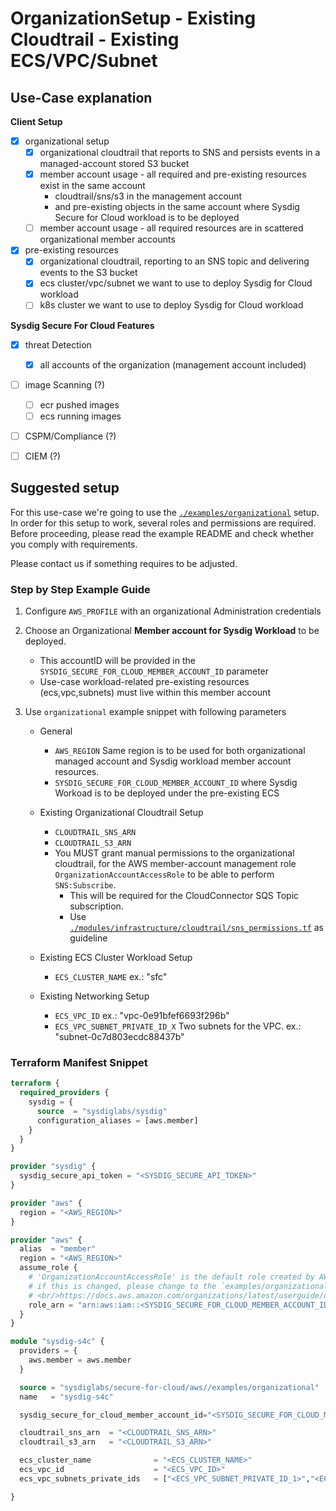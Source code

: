 # OrganizationSetup - Existing Cloudtrail - Existing ECS/VPC/Subnet

## Use-Case explanation

**Client Setup**

- [X] organizational setup
  - [X] organizational cloudtrail that reports to SNS and persists events in a managed-account stored S3 bucket
  - [X] member account usage - all required and pre-existing resources exist in the same account
    - cloudtrail/sns/s3 in the management account
    - and pre-existing objects in the same account where Sysdig Secure for Cloud workload is to be deployed
  - [ ] member account usage - all required resources are in scattered organizational member accounts
- [X] pre-existing resources
  - [X] organizational cloudtrail, reporting to an SNS topic and delivering events to the S3 bucket
  - [X] ecs cluster/vpc/subnet we want to use to deploy Sysdig for Cloud workload
  - [ ] k8s cluster we want to use to deploy Sysdig for Cloud workload

**Sysdig Secure For Cloud Features**

- [X] threat Detection
  - [X] all accounts of the organization (management account included)
- [ ] image Scanning (?)
  - [ ] ecr pushed images
  - [ ] ecs running images
- [ ] CSPM/Compliance (?)
- [ ] CIEM (?)




## Suggested setup

For this use-case we're going to use the [`./examples/organizational`](../../examples/organizational/README.md) setup.
In order for this setup to work, several roles and permissions are required.
Before proceeding, please read the example README and check whether you comply with requirements.

Please contact us if something requires to be adjusted.


### Step by Step Example Guide

<!--
manual testing pre-requirements

0.1 Cloudtrail must exist. To be deployed on a separated terraform state

```
# AWS_PROFILE must point to organizatinal management account
provider "aws" {
	region = "eu-west-3"
}

module "utils_cloudtrail" {
  source = "../../../modules/infrastructure/cloudtrail"
  name   = "cloudtrail-test"

  is_organizational=true
  organizational_config = {
    sysdig_secure_for_cloud_member_account_id = "42******61"
    organizational_role_per_account  = "OrganizationAccountAccessRole"
  }
}
```

0.2. ECS/VPC/Subnet must exist. To be deployed on a separated terraform state

```
# AWS_PROFILE must point to org member account where workload is to be deployed
provider "aws" {
region = "eu-west-3"
}

module "utils_ecs-vpc" {
  source = "../../modules/infrastructure/ecs-vpc"
}
```
-->

1. Configure `AWS_PROFILE` with an organizational Administration credentials

2. Choose an Organizational **Member account for Sysdig Workload** to be deployed.
   - This accountID will be provided in the `SYSDIG_SECURE_FOR_CLOUD_MEMBER_ACCOUNT_ID` parameter
   - Use-case workload-related pre-existing resources (ecs,vpc,subnets) must live within this member account

3. Use `organizational` example snippet with following parameters

   - General
     - `AWS_REGION` Same region is to be used for both organizational managed account and Sysdig workload member account resources.
     - `SYSDIG_SECURE_FOR_CLOUD_MEMBER_ACCOUNT_ID` where Sysdig Workoad is to be deployed under the pre-existing ECS

   - Existing Organizational Cloudtrail Setup
     - `CLOUDTRAIL_SNS_ARN`
     - `CLOUDTRAIL_S3_ARN`
     - You MUST grant manual permissions to the organizational cloudtrail, for the AWS member-account management role `OrganizationAccountAccessRole` to be able to perform `SNS:Subscribe`.
       - This will be required for the CloudConnector SQS Topic subscription.
       - Use [`./modules/infrastructure/cloudtrail/sns_permissions.tf`](https://github.com/sysdiglabs/terraform-aws-secure-for-cloud/blob/master/modules/infrastructure/cloudtrail/sns_permissions.tf#L22) as guideline


   - Existing ECS Cluster Workload  Setup
     - `ECS_CLUSTER_NAME` ex.: "sfc"

   - Existing Networking Setup
     - `ECS_VPC_ID` ex.: "vpc-0e91bfef6693f296b"
     - `ECS_VPC_SUBNET_PRIVATE_ID_X` Two subnets for the VPC. ex.: "subnet-0c7d803ecdc88437b"


### Terraform Manifest Snippet

```terraform
terraform {
  required_providers {
    sysdig = {
      source  = "sysdiglabs/sysdig"
      configuration_aliases = [aws.member]
    }
  }
}

provider "sysdig" {
  sysdig_secure_api_token = "<SYSDIG_SECURE_API_TOKEN>"
}

provider "aws" {
  region = "<AWS_REGION>"
}

provider "aws" {
  alias  = "member"
  region = "<AWS_REGION>"
  assume_role {
    # 'OrganizationAccountAccessRole' is the default role created by AWS for management-account users to be able to admin member accounts.
    # if this is changed, please change to the `examples/organizational` input var `organizational_member_default_admin_role` too
    # <br/>https://docs.aws.amazon.com/organizations/latest/userguide/orgs_manage_accounts_access.html
    role_arn = "arn:aws:iam::<SYSDIG_SECURE_FOR_CLOUD_MEMBER_ACCOUNT_ID>:role/OrganizationAccountAccessRole"
  }
}

module "sysdig-s4c" {
  providers = {
    aws.member = aws.member
  }

  source = "sysdiglabs/secure-for-cloud/aws//examples/organizational"
  name   = "sysdig-s4c"

  sysdig_secure_for_cloud_member_account_id="<SYSDIG_SECURE_FOR_CLOUD_MEMBER_ACCOUNT_ID>"

  cloudtrail_sns_arn  = "<CLOUDTRAIL_SNS_ARN>"
  cloudtrail_s3_arn   = "<CLOUDTRAIL_S3_ARN>"

  ecs_cluster_name              = "<ECS_CLUSTER_NAME>"
  ecs_vpc_id                    = "<ECS_VPC_ID>"
  ecs_vpc_subnets_private_ids   = ["<ECS_VPC_SUBNET_PRIVATE_ID_1>","<ECS_VPC_SUBNET_PRIVATE_ID_2>"]

}
```

